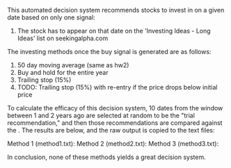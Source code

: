 
This automated decision system recommends stocks to invest in on a given date based on only one signal:
1) The stock has to appear on that date on the 'Investing Ideas - Long Ideas' list on seekingalpha.com

The investing methods once the buy signal is generated are as follows:
1) 50 day moving average (same as hw2)
2) Buy and hold for the entire year
3) Trailing stop (15%)
4) TODO: Trailing stop (15%) with re-entry if the price drops below initial price

To calculate the efficacy of this decision system, 10 dates from the window between 1 and 2 years ago are selected at random to be the "trial recommendation," and then those recommendations are compared against the . The results are below, and the raw output is copied to the text files:

Method 1 (method1.txt): 
Method 2 (method2.txt): 
Method 3 (method3.txt): 

In conclusion, none of these methods yields a great decision system.
